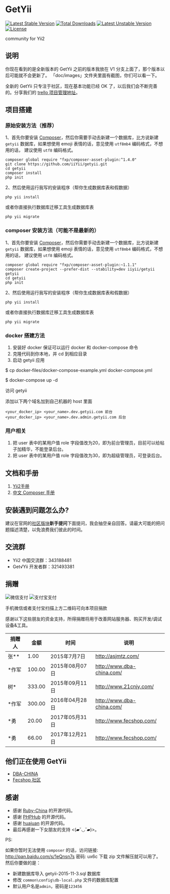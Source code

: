 GetYii
==================

[![Latest Stable Version](https://poser.pugx.org/iiyii/getyii/v/stable)](https://packagist.org/packages/iiyii/getyii) 
[![Total Downloads](https://poser.pugx.org/iiyii/getyii/downloads)](https://packagist.org/packages/iiyii/getyii) 
[![Latest Unstable Version](https://poser.pugx.org/iiyii/getyii/v/unstable)](https://packagist.org/packages/iiyii/getyii) 
[![License](https://poser.pugx.org/iiyii/getyii/license)](https://packagist.org/packages/iiyii/getyii)

community for Yii2

## 说明

你现在看到的是全新版本的 GetYii 之前的版本我放在 V1 分支上面了，那个版本以后可能就不会更新了。
「doc/images」文件夹里面有截图，你们可以看一下。

全新的 GetYii 只专注于社区，现在基本功能已经 OK 了，以后我们会不断完善的。分享我们的 [trello 项目管理地址](https://trello.com/b/rsZAtG1Y/getyii)。

## 项目搭建

### 原始安装方法（推荐）

1、首先你要安装 [Composer](http://www.yiiframework.com/doc-2.0/guide-start-installation.html#installing-via-composer)，然后你需要手动去新建一个数据库，比方说新建 `getyii` 数据库，如果想使用 emoji 表情的话，意见使用 `utf8mb4` 编码格式，不想用的话，
建议使用 `utf8` 编码格式。

```
composer global require "fxp/composer-asset-plugin:^1.4.0"
git clone https://github.com/iiYii/getyii.git
cd getyii
composer install
php init
```

2、然后使用运行我写的安装程序（帮你生成数据库表和假数据）

```
php yii install 
```

或者你直接执行数据库迁移工具生成数据库表

```
php yii migrate 
```

### composer 安装方法（可能不是最新的）

1、首先你要安装 [Composer](http://www.yiiframework.com/doc-2.0/guide-start-installation.html#installing-via-composer)，然后你需要手动去新建一个数据库，比方说新建 `getyii` 数据库，如果想使用 emoji 表情的话，意见使用 `utf8mb4` 编码格式，不想用的话，
建议使用 `utf8` 编码格式。

```
composer global require "fxp/composer-asset-plugin:~1.1.1"
composer create-project --prefer-dist --stability=dev iiyii/getyii getyii
cd getyii
php init
```

2、然后使用运行我写的安装程序（帮你生成数据库表和假数据）

```
php yii install 
```

或者你直接执行数据库迁移工具生成数据库表

```
php yii migrate 
```

### docker 搭建方法

1. 安装好 docker 保证可以运行 docker 和 docker-compose 命令
2. 克隆代码到你本地，并 cd 到相应目录
3. 启动 getyii 应用

$ cp docker-files/docker-compose-example.yml docker-compose.yml

$ docker-compose up -d

访问 getyii

添加以下两个域名加到自己机器的 host 里面

	<your_docker_ip> <your_name>.dev.getyii.com 前台
	<your_docker_ip> <your_name>.dev.admin.getyii.com 后台

### 用户相关

1. 把 user 表中的某用户值 role 字段值改为20，即为前台管理员，目前可以给帖子加精华，不能登录后台。
1. 把 user 表中的某用户值 role 字段值改为30，即为超级管理员，可登录后台。


## 文档和手册

1. [Yii2手册](http://book.getyii.com)
2. [中文 Composer 手册](http://docs.phpcomposer.com/)


## 安装遇到问题怎么办?

建议在官网的[社区版块](http://www.getyii.com/topic/default/create)**新手提问**下面提问，我会抽空亲自回答。请最大可能的把问题描述清楚，以免浪费我们彼此的时间。

## 交流群

- Yii2 中国交流群：343188481
- Get√Yii 开发者群：321493381

## 捐赠

![微信支付](https://raw.githubusercontent.com/iiYii/getyii/master/wechat-pay.png)
![支付宝支付](https://raw.githubusercontent.com/iiYii/getyii/master/ali-pay.png)

手机微信或者支付宝扫描上方二维码可向本项目捐款


感谢以下这些朋友的资金支持，所得捐赠将用于改善网站服务器、购买开发/调试设备&工具。


捐赠人    | 金额 | 时间 | 说明
-------|------|------ | ------
张**  | 1.00  | 2015年7月7日 | http://asjmtz.com/
*作军  | 100.00 | 2015年08月07日 | http://www.dba-china.com/
树*  | 333.00 | 2015年09月11日 | http://www.21cnjy.com/
*作军  | 300.00 | 2016年04月28日 | http://www.dba-china.com/
*勇  | 20.00 | 2017年05月31日 | http://www.fecshop.com/
*勇  | 66.00 | 2017年12月21日 | http://www.fecshop.com/


## 他们正在使用 GetYii

- [DBA-CHINA](http://www.dba-china.com/)
- [Fecshop 社区](http://www.fecshop.com/)

## 感谢

- 感谢 [Ruby-China](https://github.com/ruby-china/ruby-china) 的开源代码。
- 感谢 [PHPHub](https://github.com/summerblue/phphub) 的开源代码。
- 感谢 [huajuan](https://github.com/callmez/huajuan) 的开源代码。
- 最后再感谢一下女朋友的支持 <(▰˘◡˘▰)>。

PS:

如果你暂时无法使用 `composer` 的话，访问链接: <http://pan.baidu.com/s/1eQnsn7s> 密码: ux6c 下载 zip 文件解压就可以用了。然后你要做的是：

- 新建数据库导入 getyii-2015-11-3.sql 数据库
- 修改 `common\config\db-local.php` 文件的数据库配置
- 默认用户名是`admin`，密码是`123456`
